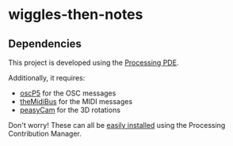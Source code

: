 # wiggles-then-notes

## Dependencies
This project is developed using the [Processing PDE](https://processing.org/download/?processing).

Additionally, it requires:
* [oscP5](http://www.sojamo.de/libraries/oscP5/) for the OSC messages
* [theMidiBus](http://www.smallbutdigital.com/themidibus.php) for the MIDI messages
* [peasyCam](http://mrfeinberg.com/peasycam/) for the 3D rotations

Don't worry! These can all be [easily installed](https://github.com/processing/processing/wiki/How-to-Install-a-Contributed-Library)
using the Processing Contribution Manager.
